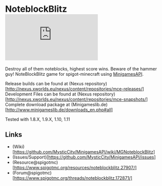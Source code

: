 NoteblockBlitz [![Build Status](http://www.minigameslib.de/build.php?app=NoteBlockBlitz&major=1)](http://www.minigameslib.de/buildref.php?app=NoteBlockBlitz&major=1)
==============

Destroy all of them noteblocks, highest score wins. Beware of the hammer guy!
NoteBlockBlitz game for spigot-minecraft using [MinigamesAPI](https://github.com/MysticCity/MinigamesAPI).

Release builds can be found at (Nexus repository)[http://nexus.xworlds.eu/nexus/content/repositories/mce-releases/]
Development Files can be found at (Nexus repository)[http://nexus.xworlds.eu/nexus/content/repositories/mce-snapshots/]
Complete download package at (Minigameslib.de)[http://www.minigameslib.de/downloads_en.php#all]

Tested with 1.8.X, 1.9.X, 1.10, 1.11

Links
--------

- (Wiki)[https://github.com/MysticCity/MinigamesAPI/wiki/MGNoteblockBlitz]
- (Issues/Support)[https://github.com/MysticCity/MinigamesAPI/issues]
- (Resource@spigotmc)[https://www.spigotmc.org/resources/noteblockblitz.27907/]
- (Forum@spigotmc)[https://www.spigotmc.org/threads/noteblockblitz.172871/]
